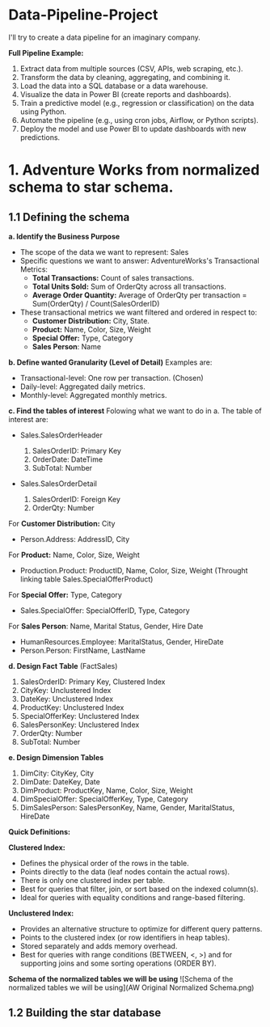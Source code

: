 # Data-Pipeline-Project
I'll try to create a data pipeline for an imaginary company.

**Full Pipeline Example:**
1. Extract data from multiple sources (CSV, APIs, web scraping, etc.).
2. Transform the data by cleaning, aggregating, and combining it.
3. Load the data into a SQL database or a data warehouse.
4. Visualize the data in Power BI (create reports and dashboards).
5. Train a predictive model (e.g., regression or classification) on the data using Python.
6. Automate the pipeline (e.g., using cron jobs, Airflow, or Python scripts).
7. Deploy the model and use Power BI to update dashboards with new predictions.



# 1. Adventure Works from normalized schema to star schema.

## 1.1 Defining the schema

**a. Identify the Business Purpose**
- The scope of the data we want to represent: Sales
- Specific questions we want to answer: AdventureWorks's Transactional Metrics:
    - **Total Transactions:** Count of sales transactions.
    - **Total Units Sold:** Sum of OrderQty across all transactions.
    - **Average Order Quantity:** Average of OrderQty per transaction = Sum(OrderQty) / Count(SalesOrderID)
- These transactional metrics we want filtered and ordered in respect to:
    - **Customer Distribution:** City, State.
    - **Product:** Name, Color, Size, Weight
    - **Special Offer:** Type, Category
    - **Sales Person**: Name 

**b. Define wanted Granularity (Level of Detail)**
Examples are:
- Transactional-level: One row per transaction. (Chosen)
- Daily-level: Aggregated daily metrics.
- Monthly-level: Aggregated monthly metrics.

**c. Find the tables of interest**
Folowing what we want to do in a. The table of interest are:
- Sales.SalesOrderHeader
    1. SalesOrderID: Primary Key
    2. OrderDate: DateTime
    3. SubTotal: Number

- Sales.SalesOrderDetail
    1. SalesOrderID: Foreign Key
    2. OrderQty: Number

For **Customer Distribution:** City
- Person.Address: AddressID, City 

For **Product:** Name, Color, Size, Weight
- Production.Product: ProductID, Name, Color, Size, Weight (Throught linking table Sales.SpecialOfferProduct)

For **Special Offer:** Type, Category
- Sales.SpecialOffer: SpecialOfferID, Type, Category  

For **Sales Person**: Name, Marital Status, Gender, Hire Date
- HumanResources.Employee: MaritalStatus, Gender, HireDate
- Person.Person: FirstName, LastName




**d. Design Fact Table** (FactSales)
1. SalesOrderID: Primary Key, Clustered Index
2. CityKey: Unclustered Index
3. DateKey: Unclustered Index
4. ProductKey: Unclustered Index
5. SpecialOfferKey: Unclustered Index
6. SalesPersonKey: Unclustered Index
7. OrderQty: Number
8. SubTotal: Number

**e. Design Dimension Tables**
1. DimCity: CityKey, City
2. DimDate: DateKey, Date
3. DimProduct: ProductKey, Name, Color, Size, Weight
4. DimSpecialOffer: SpecialOfferKey, Type, Category
5. DimSalesPerson: SalesPersonKey, Name, Gender, MaritalStatus, HireDate




**Quick Definitions:**

**Clustered Index:**
- Defines the physical order of the rows in the table.
- Points directly to the data (leaf nodes contain the actual rows).
- There is only one clustered index per table.
- Best for queries that filter, join, or sort based on the indexed column(s).
- Ideal for queries with equality conditions and range-based filtering.

**Unclustered Index:**
- Provides an alternative structure to optimize for different query patterns.
- Points to the clustered index (or row identifiers in heap tables).
- Stored separately and adds memory overhead.
- Best for queries with range conditions (BETWEEN, <, >) and for supporting joins and some sorting operations (ORDER BY).
​

**Schema of the normalized tables we will be using**
![Schema of the normalized tables we will be using](AW Original Normalized Schema.png)



## 1.2 Building the star database
